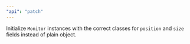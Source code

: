```yaml
---
"api": "patch"
---
```


Initialize `Monitor` instances with the correct classes for `position` and `size` fields instead of plain object.
